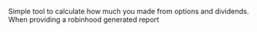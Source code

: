 Simple tool to calculate how much you made from options and dividends. When providing a robinhood generated report
